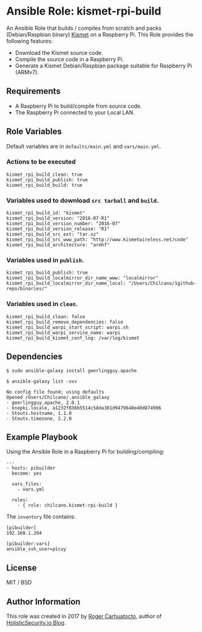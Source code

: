 # Ansible Role: kismet-rpi-build

An Ansible Role that builds / compiles from scratch and packs (Debian/Raspbian binary) [Kismet](http://www.kismetwireless.net) on a Raspberry Pi.
This Role provides the following features:

- Download the Kismet source code.
- Compile the source code in a Raspberry Pi.
- Generate a Kismet Debian/Raspbian package suitable for Raspberry Pi (ARMv7).

## Requirements

- A Raspberry Pi to build/compile from source code.
- The Raspberry Pi connected to your Local LAN.

## Role Variables

Default variables are in `defaults/main.yml` and `vars/main.yml`.

### Actions to be executed
```
kismet_rpi_build_clean: true
kismet_rpi_build_publish: true
kismet_rpi_build_build: true
```

### Variables used to download `src tarball` and `build`.
```
kismet_rpi_build_id: "kismet"
kismet_rpi_build_version: "2016-07-R1"
kismet_rpi_build_version_number: "2016-07"
kismet_rpi_build_version_release: "R1"
kismet_rpi_build_src_ext: "tar.xz"
kismet_rpi_build_src_www_path: "http://www.kismetwireless.net/code"
kismet_rpi_build_architecture: "armhf"
```

### Variables used in `publish`.
```
kismet_rpi_build_publish: true
kismet_rpi_build_localmirror_dir_name_www: "localmirror"
kismet_rpi_build_localmirror_dir_name_local: "/Users/Chilcano/1github-repo/binaries/"
```

### Variables used in `clean`.
```
kismet_rpi_build_clean: false
kismet_rpi_build_remove_dependencies: false
kismet_rpi_build_warpi_start_script: warpi.sh
kismet_rpi_build_warpi_service_name: warpi
kismet_rpi_build_kismet_conf_log: /var/log/kismet
```

## Dependencies

```
$ sudo ansible-galaxy install geerlingguy.apache

$ ansible-galaxy list -vvv

No config file found; using defaults
Opened /Users/Chilcano/.ansible_galaxy
- geerlingguy.apache, 2.0.1
- knopki.locale, a1232f836b5514c58da381d9479640e40d874906
- Stouts.hostname, 1.1.0
- Stouts.timezone, 2.2.0
```

## Example Playbook

Using the Ansible Role in a Raspberry Pi for building/compiling:

```
---
- hosts: pibuilder
  become: yes

  vars_files:
    - vars.yml

  roles:
    - { role: chilcano.kismet-rpi-build }
```

The `inventory` file contains:
```
[pibuilder]
192.168.1.204

[pibuilder:vars]
ansible_ssh_user=picuy
```

## License

MIT / BSD

## Author Information

This role was created in 2017 by [Roger Carhuatocto](https://www.linkedin.com/in/rcarhuatocto), author of [HolisticSecurity.io Blog](https://holisticsecurity.io).
